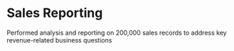 # Sales Reporting
Performed analysis and reporting on 200,000 sales records to address key revenue-related business questions
